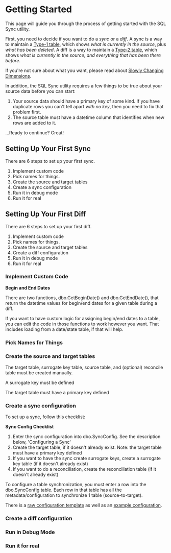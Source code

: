 # Getting Started

This page will guide you through the process of getting started with the SQL Sync utility. 

First, you need to decide if you want to do a *sync* or a *diff*. A sync is a way to maintain a [Type-1 table](https://en.wikipedia.org/wiki/Slowly_changing_dimension#Type_1:_overwrite), which shows *what is currently in the source*, plus *what has been deleted*. A diff is a way to maintain a [Type-2 table](https://en.wikipedia.org/wiki/Slowly_changing_dimension#Type_2:_add_new_row), which shows *what is currently in the source, and everything that has been there before*. 

If you're not sure about what you want, please read about [Slowly Changing Dimensions](https://en.wikipedia.org/wiki/Slowly_changing_dimension).


In addition, the SQL Sync utility requires a few things to be true about your source data before you can start:

1. Your source data should have a primary key of some kind. If you have duplicate rows you can't tell apart *with no key*, then you need to fix that problem first. 
2. The source table must have a datetime column that identifies when new rows are added to it.

...Ready to continue? Great!



## Setting Up Your First Sync

There are 6 steps to set up your first sync.

1. Implement custom code
2. Pick names for things.
3. Create the source and target tables
4. Create a sync configuration
5. Run it in debug mode
6. Run it for real


## Setting Up Your First Diff

There are 6 steps to set up your first diff.

1. Implement custom code
2. Pick names for things.
3. Create the source and target tables
4. Create a diff configuration
5. Run it in debug mode
6. Run it for real



### Implement Custom Code

**Begin and End Dates**

There are two functions, dbo.GetBeginDate() and dbo.GetEndDate(), that return the datetime values for begin/end dates for a given table during a diff.

If you want to have custom logic for assigning begin/end dates to a table, you can edit the code in those functions to work however you want. That includes loading from a date/state table, if that will help.


### Pick Names for Things


### Create the source and target tables

The target table, surrogate key table, source table, and (optional) reconcile table must be created manually.

A surrogate key must be defined

The target table must have a primary key defined

### Create a sync configuration

To set up a sync, follow this checklist:

**Sync Config Checklist**

1. Enter the sync configuration into dbo.SyncConfig. See the description below, 'Configuring a Sync'
2. Create the target table, if it doesn't already exist. Note: the target table must have a primary key defined
3. If you want to have the sync create surrogate keys, create a surrogate key table (if it doesn't already exist)
4. If you want to do a reconciliation, create the reconciliation table (if it doesn't already exist)

To configure a table synchronization, you must enter a row into the dbo.SyncConfig table. Each row in that table has all the metadata/configuration to synchronize 1 table (source-to-target).

There is a [raw configuration template](/docs/config-template.sql) as well as an [example configuration](/docs/sample-config-type-1.sql).



### Create a diff configuration


### Run in Debug Mode


### Run it for real
